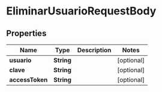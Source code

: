 

# EliminarUsuarioRequestBody


## Properties

Name | Type | Description | Notes
------------ | ------------- | ------------- | -------------
**usuario** | **String** |  |  [optional]
**clave** | **String** |  |  [optional]
**accessToken** | **String** |  |  [optional]



